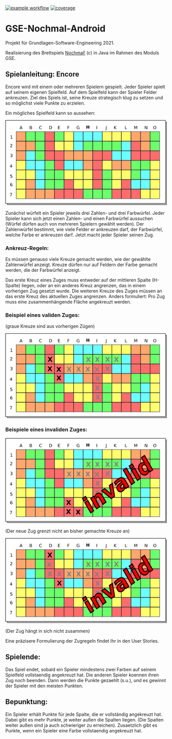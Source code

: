 <a href="https://github.com/lukeboxwalker/g-se-2021/actions">![example workflow](https://github.com/lukeboxwalker/g-se-2021/actions/workflows/main.yml/badge.svg)</a>
<a href="https://app.codecov.io/gh/lukeboxwalker/g-se-2021">![coverage](https://img.shields.io/codecov/c/github/lukeboxwalker/g-se-2021?token=SO2CGQNBD9)</a>

# GSE-Nochmal-Android

Projekt für Grundlagen-Software-Engineering 2021.

Realisierung des Brettspiels [Nochmal!](https://de.wikipedia.org/wiki/Noch_mal!) (c) in Java im Rahmen des Moduls GSE.


## Spielanleitung: Encore

Encore wird mit einem oder mehreren Spielern gespielt. Jeder Spieler spielt auf seinem eigenen Spielfeld. Auf dem Spielfeld kann der Spieler Felder ankreuzen. Ziel des Spiels ist, seine Kreuze strategisch klug zu setzen und so möglichst viele Punkte zu erzielen.

Ein mögliches Spielfeld kann so aussehen:

![](./app/resources/Spielfeld.png)

Zunächst würfelt ein Spieler jeweils drei Zahlen- und drei Farbwürfel. Jeder Spieler kann sich jetzt einen Zahlen- und einen Farbwürfel aussuchen (Würfel dürfen auch von mehreren Spielern gewählt werden). Der Zahlenwürfel bestimmt, wie viele Felder er ankreuzen darf, der Farbwürfel, welche Farbe er ankreuzen darf. Jetzt macht jeder Spieler seinen Zug.

### Ankreuz-Regeln:

Es müssen genauso viele Kreuze gemacht werden, wie der gewählte Zahlenwürfel anzeigt. Kreuze dürfen nur auf Feldern der Farbe gemacht werden, die der Farbwürfel anzeigt.

Das erste Kreuz eines Zuges muss entweder auf der mittleren Spalte (H-Spalte) liegen, oder an ein anderes Kreuz angrenzen, das in einem vorherigen Zug gesetzt wurde. Die weiteren Kreuze des Zuges müssen an das erste Kreuz des aktuellen Zuges angrenzen. Anders formuliert: Pro Zug muss eine zusammenhängende Fläche angekreuzt werden.

### Beispiel eines validen Zuges:

(graue Kreuze sind aus vorherigen Zügen)

![](./app/resources/SpielfeldKreuze.png)

### Beispiele eines invaliden Zuges:

![](./app/resources/SpielfeldInvalide.png)

(Der neue Zug grenzt nicht an bisher gemachte Kreuze an)

![](./app/resources/SpielfeldInvalide2.png)

(Der Zug hängt in sich nicht zusammen)

Eine präzisere Formulierung der Zugregeln findet Ihr in den User Stories.

## Spielende:

Das Spiel endet, sobald ein Spieler mindestens zwei Farben auf seinem Spielfeld vollstaendig angekreuzt hat. Die anderen Spieler koennen ihren Zug noch beenden. Dann werden die Punkte gezaehlt (s.u.), und es gewinnt der Spieler mit den meisten Punkten.

## Bepunktung:

Ein Spieler erhält Punkte für jede Spalte, die er vollständig angekreuzt hat. Dabei gibt es mehr Punkte, je weiter außen die Spalten liegen. (Die Spalten weiter außen sind ja auch schwieriger zu erreichen). Zusaetzlich gibt es Punkte, wenn ein Spieler eine Farbe vollstaendig angekreuzt hat.
